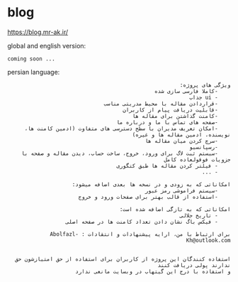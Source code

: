 # blog
https://blog.mr-ak.ir/


global and english version:
    
    coming soon ...


persian language:
    
<div dir="rtl">

    ویژگی های پروژه:
        -کاملا فارسی سازی شده
        - ui جذاب
        -قراردادن مقاله با محیط مدریتی مناسب
        -قابلیت دریافت پیام از کاربران
        -کامنت گذاشتن برای مقاله ها
        -صفحه های تماس با ما و درباره ما
        -امکان تعریف مدیران با سطح دسترسی های متفاوت (ادمین کامنت ها، نویسنده، ادمین مقاله ها و غیره)
        -سرچ کردن میان مقاله ها
        -رسپانسیو
        -سیستم ثبت لاگ برای ورود، خروج، ساخت حساب، دیدن مقاله و صفحه با جزویات فوقولعاده کامل
        - فیلتر کردن مقاله ها طبق کتگوری
        - ...

    امکاناتی که به زودی و در نسخه ها بعدی اضافه میشود:
        -سیستم فراموشی رمز عبور
        -استفاده از قالب بهتر برای صفحات ورود و خروج
    
    امکاناتی که به تازگی اضافه شده است:
        - تاریخ جلالی
        - فیکس باگ نشان دادن تعداد کامنت ها در صفحه اصلی

    برای ارتباط با من، ارایه پیشنهادات و انتقادات : Abolfazl-Kh@outlook.com


    استفاده کنندگان این پروژه از کاربران برای استفاده از حق امتیازشون حق ندارند پولی دریافت کنند
    و استفاده با درج این گیتهاب در وبسایت مانعی ندارد
</div>

